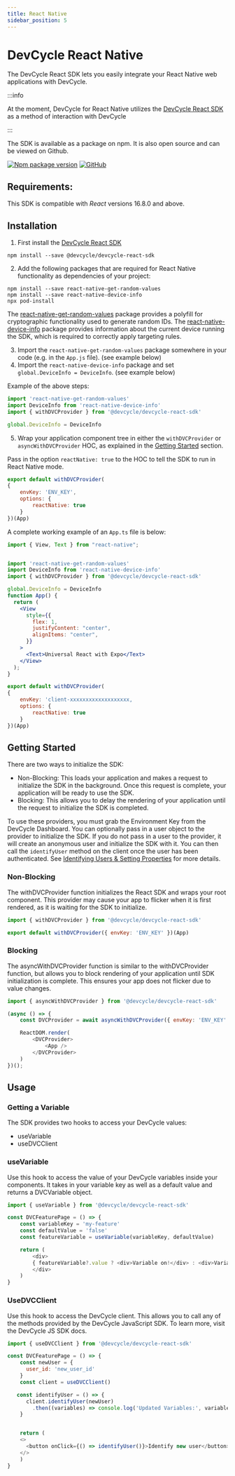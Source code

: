 ```yaml
---
title: React Native
sidebar_position: 5
---
```


# DevCycle React Native

The DevCycle React SDK lets you easily integrate your React Native web applications with DevCycle. 

:::info

At the moment, DevCycle for React Native utilizes the [DevCycle React SDK](docs/sdk/client-side-sdks/react) as a method of interaction with DevCycle

:::

The SDK is available as a package on npm. It is also open source and can be viewed on Github.

[![Npm package version](https://badgen.net/npm/v/@devcycle/devcycle-react-sdk)](https://www.npmjs.com/package/@devcycle/devcycle-react-sdk)
[![GitHub](https://img.shields.io/github/stars/devcyclehq/js-sdks.svg?style=social&label=Star&maxAge=2592000)](https://github.com/devcyclehq/js-sdks)

## Requirements: 

This SDK is compatible with _React_ versions 16.8.0 and above.


## Installation

1. First install the [DevCycle React SDK](/docs/sdk/client-side-sdks/react)
```shell
npm install --save @devcycle/devcycle-react-sdk
```
2. Add the following packages that are required for React Native functionality as dependencies of your project:
```shell
npm install --save react-native-get-random-values
npm install --save react-native-device-info
npx pod-install
```

The [react-native-get-random-values](https://www.npmjs.com/package/react-native-get-random-values) package provides a polyfill for cryptographic functionality used to generate random IDs.
The [react-native-device-info](https://www.npmjs.com/package/react-native-device-info) package provides information about the current device running the SDK, which is required to correctly apply targeting rules.

3. Import the `react-native-get-random-values` package somewhere in your code (e.g. in the `App.js` file). (see example below)
4. Import the `react-native-device-info` package and set `global.DeviceInfo = DeviceInfo`. (see example below)

Example of the above steps:
```javascript
import 'react-native-get-random-values'
import DeviceInfo from 'react-native-device-info'
import { withDVCProvider } from '@devcycle/devcycle-react-sdk'

global.DeviceInfo = DeviceInfo
```

5. Wrap your application component tree in either the `withDVCProvider` or `asyncWithDVCProvider` HOC, as explained in the [Getting Started](#getting-started) section.

Pass in the option `reactNative: true` to the HOC to tell the SDK to run in React Native mode.

```jsx
export default withDVCProvider(
{
	envKey: 'ENV_KEY',
	options: {
		reactNative: true
	}
})(App)
```

A complete working example of an `App.ts` file is below:
```jsx
import { View, Text } from "react-native";


import 'react-native-get-random-values'
import DeviceInfo from 'react-native-device-info'
import { withDVCProvider } from '@devcycle/devcycle-react-sdk'

global.DeviceInfo = DeviceInfo
function App() {
  return (
    <View
      style={{
        flex: 1,
        justifyContent: "center",
        alignItems: "center",
      }}
    >
      <Text>Universal React with Expo</Text>
    </View>
  );
}

export default withDVCProvider(
{
    envKey: 'client-xxxxxxxxxxxxxxxxxxx,
    options: {
        reactNative: true
    }
})(App)
```

## Getting Started

There are two ways to initialize the SDK:
* Non-Blocking: This loads your application and makes a request to initialize the SDK in the background. Once this request is complete,
  your application will be ready to use the SDK.
* Blocking: This allows you to delay the rendering of your application until the request to initialize the SDK is completed.

To use these providers, you must grab the Environment Key from the DevCycle Dashboard.
You can optionally pass in a user object to the provider to initialize the SDK.
If you do not pass in a user to the provider, it will create an anonymous user and initialize the SDK with it.
You can then call the `identifyUser` method on the client once the user has been authenticated.
See [Identifying Users & Setting Properties](/docs/sdk/features/identify) for more details.

### Non-Blocking

The withDVCProvider function initializes the React SDK and wraps your root component. This provider may cause your app
to flicker when it is first rendered, as it is waiting for the SDK to initialize.

```js
import { withDVCProvider } from '@devcycle/devcycle-react-sdk'
```
```js
export default withDVCProvider({ envKey: 'ENV_KEY' })(App)
```

### Blocking

The asyncWithDVCProvider function is similar to the withDVCProvider function, but allows you to block rendering of your application
until SDK initialization is complete. This ensures your app does not flicker due to value changes.

```js
import { asyncWithDVCProvider } from '@devcycle/devcycle-react-sdk'
```
```js
(async () => {
    const DVCProvider = await asyncWithDVCProvider({ envKey: 'ENV_KEY' })

    ReactDOM.render(
        <DVCProvider>
            <App />
        </DVCProvider>
    )
})();
```

## Usage

### Getting a Variable

The SDK provides two hooks to access your DevCycle values:
* useVariable
* useDVCClient

### useVariable
Use this hook to access the value of your DevCycle variables inside your components.
It takes in your variable key as well as a default value and returns a DVCVariable object.

```js
import { useVariable } from '@devcycle/devcycle-react-sdk'

const DVCFeaturePage = () => {
    const variableKey = 'my-feature'
    const defaultValue = 'false'
    const featureVariable = useVariable(variableKey, defaultValue)

    return (
        <div>
        { featureVariable?.value ? <div>Variable on!</div> : <div>Variable off</div> }
        </div>
    )
}
```

### UseDVCClient
Use this hook to access the DevCycle client. This allows you to call any of the methods provided by the DevCycle JavaScript SDK.
To learn more, visit the DevCycle JS SDK docs.

```js
import { useDVCClient } from '@devcycle/devcycle-react-sdk'

const DVCFeaturePage = () => {
    const newUser = {
      user_id: 'new_user_id'
    }
    const client = useDVCClient()

   const identifyUser = () => {
      client.identifyUser(newUser)
        .then((variables) => console.log('Updated Variables:', variables))
    }


    return (
    <>
      <button onClick={() => identifyUser()}>Identify new user</button>
    </>
    )
}
```
